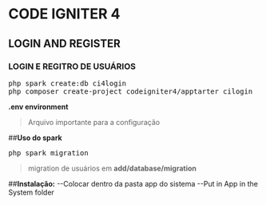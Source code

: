 <h1>CODE IGNITER 4 </h1>
<h2>LOGIN AND REGISTER</h2>
<h3>LOGIN  E REGITRO DE USUÁRIOS</h3>

<pre style="background-color:'#E7E9EB'; color:'#000000'">
php spark create:db ci4login
php composer create-project codeigniter4/apptarter cilogin
</pre>

**.env  environment**
>Arquivo importante para a configuração

##**Uso do spark**
<pre style="background-color:'#E7E9EB'; color:'#000000'">
php spark migration
</pre>
>migration de usuários em **add/database/migration**

##**Instalação:**
--Colocar dentro da pasta app do sistema
--Put in App in the System folder


